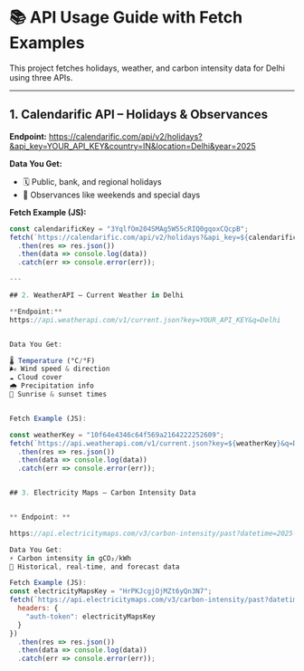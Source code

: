 # 📚 API Usage Guide with Fetch Examples

This project fetches holidays, weather, and carbon intensity data for Delhi using three APIs.

---

## 1. Calendarific API – Holidays & Observances

**Endpoint:**
https://calendarific.com/api/v2/holidays?&api_key=YOUR_API_KEY&country=IN&location=Delhi&year=2025

**Data You Get:**
- 🗓️ Public, bank, and regional holidays
- 🛑 Observances like weekends and special days

**Fetch Example (JS):**
```javascript
const calendarificKey = "3YqlfOm204SMAg5W55cRIQ0gqoxCQcpB";
fetch(`https://calendarific.com/api/v2/holidays?&api_key=${calendarificKey}&country=IN&location=Delhi&year=2025`)
  .then(res => res.json())
  .then(data => console.log(data))
  .catch(err => console.error(err));

---

## 2. WeatherAPI – Current Weather in Delhi

**Endpoint:**
https://api.weatherapi.com/v1/current.json?key=YOUR_API_KEY&q=Delhi


Data You Get:

🌡️ Temperature (°C/°F)
🌬️ Wind speed & direction
☁️ Cloud cover
🌧️ Precipitation info
🌅 Sunrise & sunset times


Fetch Example (JS):

const weatherKey = "10f64e4346c64f569a2164222252609";
fetch(`https://api.weatherapi.com/v1/current.json?key=${weatherKey}&q=Delhi`)
  .then(res => res.json())
  .then(data => console.log(data))
  .catch(err => console.error(err));


## 3. Electricity Maps – Carbon Intensity Data


** Endpoint: **

https://api.electricitymaps.com/v3/carbon-intensity/past?datetime=2025-09-25+17%3A06

Data You Get:
⚡ Carbon intensity in gCO₂/kWh
🔄 Historical, real-time, and forecast data

Fetch Example (JS):
const electricityMapsKey = "HrPKJcgjOjMZt6yQn3N7";
fetch(`https://api.electricitymaps.com/v3/carbon-intensity/past?datetime=2025-09-25+17%3A06`, {
  headers: {
    "auth-token": electricityMapsKey
  }
})
  .then(res => res.json())
  .then(data => console.log(data))
  .catch(err => console.error(err));


